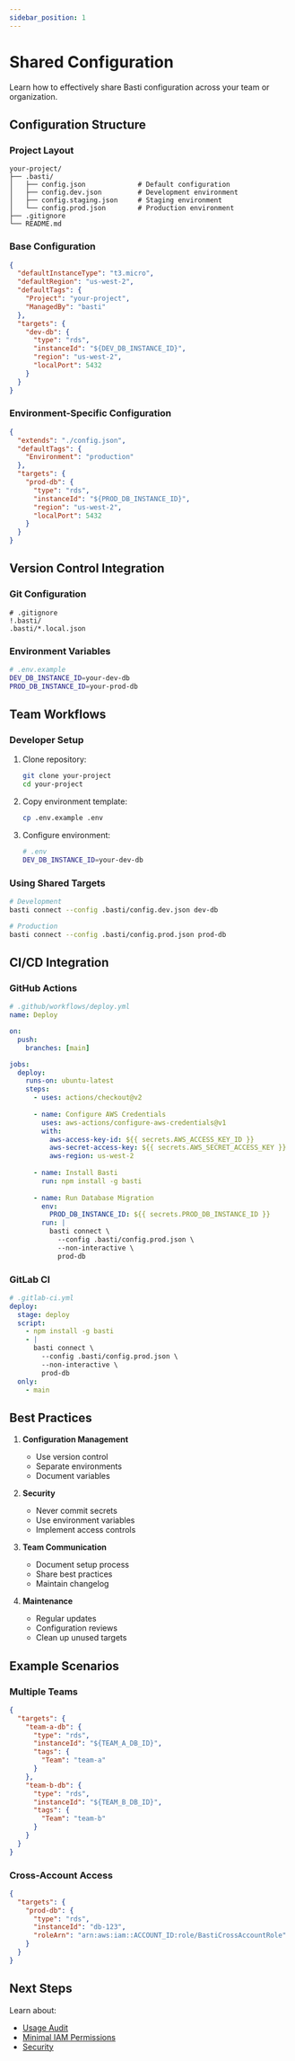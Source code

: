 ```yaml
---
sidebar_position: 1
---
```


# Shared Configuration

Learn how to effectively share Basti configuration across your team or organization.

## Configuration Structure

### Project Layout

```
your-project/
├── .basti/
│   ├── config.json             # Default configuration
│   ├── config.dev.json         # Development environment
│   ├── config.staging.json     # Staging environment
│   └── config.prod.json        # Production environment
├── .gitignore
└── README.md
```

### Base Configuration

```json
{
  "defaultInstanceType": "t3.micro",
  "defaultRegion": "us-west-2",
  "defaultTags": {
    "Project": "your-project",
    "ManagedBy": "basti"
  },
  "targets": {
    "dev-db": {
      "type": "rds",
      "instanceId": "${DEV_DB_INSTANCE_ID}",
      "region": "us-west-2",
      "localPort": 5432
    }
  }
}
```

### Environment-Specific Configuration

```json
{
  "extends": "./config.json",
  "defaultTags": {
    "Environment": "production"
  },
  "targets": {
    "prod-db": {
      "type": "rds",
      "instanceId": "${PROD_DB_INSTANCE_ID}",
      "region": "us-west-2",
      "localPort": 5432
    }
  }
}
```

## Version Control Integration

### Git Configuration

```gitignore
# .gitignore
!.basti/
.basti/*.local.json
```

### Environment Variables

```bash
# .env.example
DEV_DB_INSTANCE_ID=your-dev-db
PROD_DB_INSTANCE_ID=your-prod-db
```

## Team Workflows

### Developer Setup

1. Clone repository:
   ```bash
   git clone your-project
   cd your-project
   ```

2. Copy environment template:
   ```bash
   cp .env.example .env
   ```

3. Configure environment:
   ```bash
   # .env
   DEV_DB_INSTANCE_ID=your-dev-db
   ```

### Using Shared Targets

```bash
# Development
basti connect --config .basti/config.dev.json dev-db

# Production
basti connect --config .basti/config.prod.json prod-db
```

## CI/CD Integration

### GitHub Actions

```yaml
# .github/workflows/deploy.yml
name: Deploy

on:
  push:
    branches: [main]

jobs:
  deploy:
    runs-on: ubuntu-latest
    steps:
      - uses: actions/checkout@v2
      
      - name: Configure AWS Credentials
        uses: aws-actions/configure-aws-credentials@v1
        with:
          aws-access-key-id: ${{ secrets.AWS_ACCESS_KEY_ID }}
          aws-secret-access-key: ${{ secrets.AWS_SECRET_ACCESS_KEY }}
          aws-region: us-west-2
          
      - name: Install Basti
        run: npm install -g basti
        
      - name: Run Database Migration
        env:
          PROD_DB_INSTANCE_ID: ${{ secrets.PROD_DB_INSTANCE_ID }}
        run: |
          basti connect \
            --config .basti/config.prod.json \
            --non-interactive \
            prod-db
```

### GitLab CI

```yaml
# .gitlab-ci.yml
deploy:
  stage: deploy
  script:
    - npm install -g basti
    - |
      basti connect \
        --config .basti/config.prod.json \
        --non-interactive \
        prod-db
  only:
    - main
```

## Best Practices

1. **Configuration Management**
   - Use version control
   - Separate environments
   - Document variables

2. **Security**
   - Never commit secrets
   - Use environment variables
   - Implement access controls

3. **Team Communication**
   - Document setup process
   - Share best practices
   - Maintain changelog

4. **Maintenance**
   - Regular updates
   - Configuration reviews
   - Clean up unused targets

## Example Scenarios

### Multiple Teams

```json
{
  "targets": {
    "team-a-db": {
      "type": "rds",
      "instanceId": "${TEAM_A_DB_ID}",
      "tags": {
        "Team": "team-a"
      }
    },
    "team-b-db": {
      "type": "rds",
      "instanceId": "${TEAM_B_DB_ID}",
      "tags": {
        "Team": "team-b"
      }
    }
  }
}
```

### Cross-Account Access

```json
{
  "targets": {
    "prod-db": {
      "type": "rds",
      "instanceId": "db-123",
      "roleArn": "arn:aws:iam::ACCOUNT_ID:role/BastiCrossAccountRole"
    }
  }
}
```

## Next Steps

Learn about:
- [Usage Audit](./usage-audit)
- [Minimal IAM Permissions](./minimal-iam)
- [Security](../security/iam-permissions)
